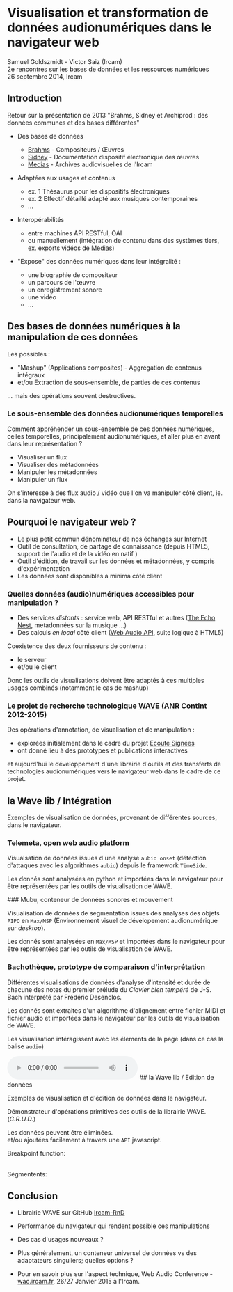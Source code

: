 # Visualisation et transformation de données audionumériques dans le navigateur web


Samuel Goldszmidt - Victor Saiz (Ircam)  
2e rencontres sur les bases de données et les ressources numériques  
26 septembre 2014, Ircam  

## Introduction

Retour sur la présentation de 2013 "Brahms, Sidney et Archiprod : des données communes et des bases différentes"

* Des bases de données
    * [Brahms](http://brahms.ircam.fr) - Compositeurs / Œuvres
    * [Sidney](http://brahms.ircam.fr/sidney/) - Documentation dispositif électronique des œuvres
    * [Medias](http://medias.ircam.fr) - Archives audiovisuelles de l'Ircam
* Adaptées aux usages et contenus
    * ex. 1 Thésaurus pour les dispositifs électroniques
    * ex. 2 Effectif détaillé adapté aux musiques contemporaines
    * ...
* Interopérabilités
    * entre machines API RESTful, OAI
    * ou manuellement (intégration de contenu dans des systèmes tiers, ex. exports vidéos de [Medias](http://medias.ircam.fr))

* "Expose" des données numériques dans leur intégralité :
    * une biographie de compositeur
    * un parcours de l'œuvre
    * un enregistrement sonore
    * une vidéo
    * ...


## Des bases de données numériques à la manipulation de ces données

Les possibles :

* "Mashup" (Applications composites) - Aggrégation de contenus intégraux
* et/ou Extraction de sous-ensemble, de parties de ces contenus  
<!-- ex d'un texte que dont on va extraire un paragraphe, et ces manipulations on n'a pas d'outils en lignes pour les faires, -->
... mais des opérations souvent destructives.
<!-- il s'agit d'outils destructifs, et dont on perd alors le lien avec le contenu original -->

### Le sous-ensemble des données audionumériques temporelles

Comment appréhender un sous-ensemble de ces données numériques, celles temporelles, principalement audionumériques, et aller plus en avant dans leur représentation ?

* Visualiser un flux <!-- par rapport à l'entendre, lorsque la machine le décode sur la carte son -->
* Visualiser des métadonnées <!-- pistes d'un cd, index, segment ...-->
* Manipuler les métadonnées <!-- et l'adresser par des sous-ensemble -->
* Manipuler un flux <!-- comme on pourrait manipuler un texte par exemple, de façon sonore ou par manipulation graphique qui ont des conséquences sur le rendu audio -->

On s'interesse à des flux audio / vidéo que l'on va manipuler côté client, ie. dans la navigateur web.

## Pourquoi le navigateur web ?

* Le plus petit commun dénominateur de nos échanges sur Internet <!-- depuis nos appareils connectés, smartphone, tablet etc. -->
* Outil de consultation, de partage de connaissance (depuis HTML5, support de l'audio et de la vidéo en natif <!-- même si problème de format -->)
* Outil d'édition, de travail sur les données et métadonnées, y compris d'expérimentation <!-- depuis GoogleDocs à ... -->
* Les données sont disponibles a minima côté client <!-- lorsque l'on n'a pas accès à un serveur -->

### Quelles données (audio)numériques accessibles pour manipulation ?

* Des services *distants* : service web, API RESTful et autres ([The Echo Nest](http://the.echonest.com/), metadonnées sur la musique ...)
* Des calculs *en local* côté client <!-- ce qui ne signifie pas en mode déconnecté --> ([Web Audio API](http://webaudio.github.io/web-audio-api/), suite logique à HTML5) <!-- Ce que cela fournit : un accès au détail du contenu numérique (détail des échantillons), et donc toute la connaissance en traitement du signal disponible dans un navigateur respectueux des standards -->

Coexistence des deux fournisseurs de contenu :

* le serveur
* et/ou le client

Donc les outils de visualisations doivent être adaptés à ces multiples usages combinés (notamment le cas de mashup)
<!-- ex. de récupération de BPM depuis echo nest et d'affichage de ces données sur le fichier audio disponible côté client -->

### Le projet de recherche technologique [WAVE](http://wave.ircam.fr) (ANR ContInt 2012-2015)

Des opérations d'annotation, de visualisation et de manipulation :

* explorées initialement dans le cadre du projet [Ecoute Signées](http://apm.ircam.fr/ecoutes_signees/)
* ont donné lieu à des prototypes et publications interactives

et aujourd'hui le développement d'une librairie d'outils et des transferts de technologies audionumériques vers le navigateur web dans le cadre de ce projet.
<link rel="stylesheet" type="text/css" href="./css/style.css">


<script src="./libs/d3.js"></script>
<script src="./libs/d3.chart.min.js"></script>
<script src="./libs/lodash.underscore.js"></script>
<script src="./libs/underscore.string.js"></script>
<script src="./libs/rAF.js"></script>
<script src="./libs/get-set.js"></script>
<script src="./libs/backbone-c.rig.js"></script>
<script src="./libs/bindings.js"></script>


<script src="./libs/settings.js"></script>
<script src="./libs/wave.utils.js"></script>
<script src="./libs/areavis.js"></script>
<script src="./libs/timeline.js"></script>
<!--script src="./libs/timeLine.js"></script-->
<script src="./libs/segment-vis.js"></script>
<script src="./libs/segment-edit.js"></script>
<script src="./libs/brush-vis.js"></script>
<script src="./libs/breakpoint-edit.js"></script>
<script src="./libs/zoomer.js"></script>
<script src="./libs/waveform-vis.js"></script>


## la Wave lib / Intégration

Exemples de visualisation de données, provenant de différentes sources, dans le navigateur.

### Telemeta, open web audio platform

Visualsation de données issues d'une analyse `aubio onset` (détection d'attaques avec les algorithmes `aubio`) depuis le framework `TimeSide`.

Les donnés sont analysées en python et importées dans le navigateur pour être représentées par les outils de visualisation de WAVE.

<div class="demo">
  <div class="paris-son"></div>
</div>

<script type="text/javascript" src="./parisson/data.js"></script>
<script type="text/javascript" src="./parisson/app.js"></script>### Mubu, conteneur de données sonores et mouvement

Visualisation de données de segmentation issues des analyses des objets `PIPO` en `Max/MSP` (Environnement visuel de dévelopement audionumérique sur _desktop_).

Les donnés sont analysées en `Max/MSP` et importées dans le navigateur pour être représentées par les outils de visualisation de WAVE. 

<div class="demo">
  <div class="soom-mubu"></div>
  <div class="timeline-mubu"></div>
</div>

<script src="./mubu/model.js"></script>
<script src="./mubu/app.js"></script><style type="text/css">
#bachoteque-vis{
  margin-bottom:2em;
}
</style>


### Bachothèque, prototype de comparaison d'interprétation

Différentes visualisations de données d'analyse d'intensité et durée de chacune des notes du premier prélude du _Clavier bien tempéré_ de J-S. Bach interprété par Frédéric Desenclos.

Les donnés sont extraites d'un algorithme d'alignement entre fichier MIDI et fichier audio et importées dans le navigateur par les outils de visualisation de WAVE.

Les visualisation intéragissent avec les élements de la page (dans ce cas la balise `audio`)

<div class="demo">
  <div id="bachoteque-vis"></div>
</div>

<audio class="audio" id="bachoteque-player" src="./snd/desenclos.wav" controls>
  <track kind="metadata" name="segments" src="./bachoteque/desenclos.vtt" default></track>
</audio>

<script src="./bachoteque/desenclos.js"></script>
<script src="./bachoteque/model.js"></script>
<script src="./bachoteque/timeChart.js"></script>
<script src="./bachoteque/segmentv.js"></script>
<script src="./bachoteque/cursor.js"></script>
<script src="./bachoteque/dots.js"></script>
<script src="./bachoteque/app.js"></script>## la Wave lib / Edition de données

Exemples de visualisation et d'édition de données dans le navigateur.

<link rel="stylesheet" type="text/css" href="./editing/style.css">

Démonstrateur d'opérations primitives des outils de la librairie WAVE. (_C.R.U.D._)

Les données peuvent être <a class="keep-selection delete" name="delete"> éliminées</a>.  
et/ou <a class="keep-selection add" name="add">ajoutées</a> facilement à travers une `API` javascript.

<div class="demo">
  Breakpoint function:  

  <div class="timeline-editing"></div>
  <br>

  Ségmentents:  

  <div class="timeline-editing-sg"></div>
</div>

<script src="./editing/app.js"></script>
<script src="./editing/segsapp.js"></script>
## Conclusion

* Librairie WAVE sur GitHub [Ircam-RnD](https://github.com/Ircam-RnD)
* Performance du navigateur qui rendent possible ces manipulations
* Des cas d'usages nouveaux ?

* Plus généralement, un conteneur universel de données vs des adaptateurs singuliers; quelles options ?

* Pour en savoir plus sur l'aspect technique, Web Audio Conference - [wac.ircam.fr](http://wac.ircam.fr), 26/27 Janvier 2015 à l'Ircam.
